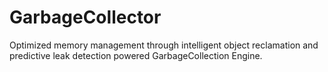 # GarbageCollector
Optimized memory management through intelligent object reclamation and predictive leak detection powered GarbageCollection Engine.
